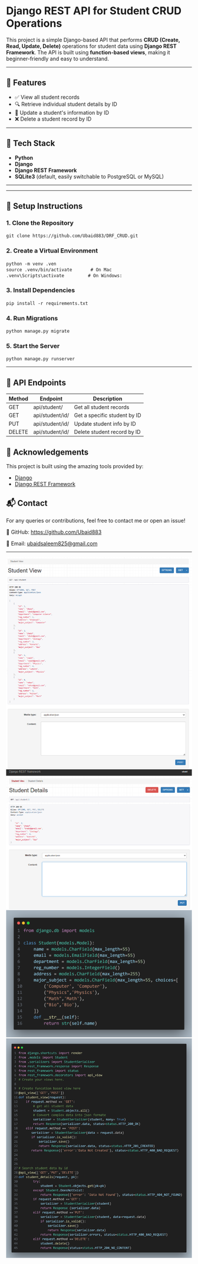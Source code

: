 # Django REST API for Student CRUD Operations

This project is a simple Django-based API that performs **CRUD (Create, Read, Update, Delete)** operations for student data using **Django REST Framework**. The API is built using **function-based views**, making it beginner-friendly and easy to understand.

---


## 📌 Features

- ✅ View all student records
- 🔍 Retrieve individual student details by ID
- 📝 Update a student's information by ID
- ❌ Delete a student record by ID

---

## 🚀 Tech Stack

- **Python**
- **Django**
- **Django REST Framework**
- **SQLite3** (default, easily switchable to PostgreSQL or MySQL)

---



---

## 🔧 Setup Instructions

### 1. Clone the Repository

    git clone https://github.com/Ubaid883/DRF_CRUD.git

### 2. Create a Virtual Environment

   
    python -m venv .ven
    source .venv/bin/activate       # On Mac
    .venv\Scripts\activate         # On Windows: 

### 3. Install Dependencies
    
    pip install -r requirements.txt
### 4. Run Migrations

    
    python manage.py migrate

### 5. Start the Server
    
    python manage.py runserver

---
## 📡 API Endpoints

|Method| Endpoint| Description|
|------|---------|------------|
|GET| api/student/ | Get all student records|
|GET| api/student/id/ | Get a specific student by ID|
|PUT| api/student/id/ | Update student info by ID|
|DELETE | api/student/id/ | Delete student record by ID|

## 🙌 Acknowledgements
This project is built using the amazing tools provided by:
- [Django](https://www.python.org/)
- [Django REST Framework](https://www.django-rest-framework.org)

## 📬 Contact
For any queries or contributions, feel free to contact me or open an issue!

💼 GitHub: https://github.com/Ubaid883

📧 Email: ubaidsaleem825@gmail.com

---
![Student View](source\images\student_view_01.png)
![Student-details](source\images\student-details.png)
![Model code](source\images\model_code.png)
![View code](source\images\view_code.png)
